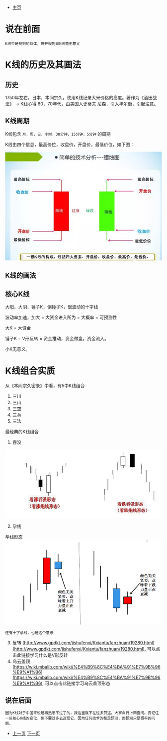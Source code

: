 - [主页](../README.md)

# 说在前面

`K线只是规则的载体，离开规则谈K线毫无意义`

# K线的历史及其画法
## 历史

1750年左右，日本，本间宗久，使用K线记录大米价格的高度。著作为《酒田战法》 -> K线心得
60，70年代，由美国人史蒂夫 尼森，引入华尔街，引起注意。

## K线周期

K线包含 `月，周，日，小时，30分钟，15分钟，5分钟` 的周期

K线由四个信息，最高价位，收盘价，开盘价，最低价位，如下图：

![Image](../assets/img/K线图.jpg)

## K线的画法

## 核心K线

大阳，大阴，锤子K，倒锤子K，很波动的十字线

波动率加速，加大 = 大资金进入所为 = 大概率 = 可预测性

大K = 大资金

锤子K = V形反转 = 资金推动，资金做盘，资金流入。

小K无意义。



# K线组合实质

从《本间宗久密录》中看，有5中K线组合

1. 三川
2. 三山
3. 三空
4. 三兵
5. 三法

最经典的K线组合

1. 吞没

![吞没](../assets/img/吞没.jpg)

2. 孕线

孕线形态
![孕线形态](../assets/img/孕线形态.png)

`还有十字孕线，也是这个意思`

3. 反转
[http://www.gpdkt.com/jishufenxi/Kxiantu/fanzhuan/19280.html](http://www.gpdkt.com/jishufenxi/Kxiantu/fanzhuan/19280.html), 可以点击此链接学习什么是V形反转
4. 乌云盖顶
[https://wiki.mbalib.com/wiki/%E4%B9%8C%E4%BA%91%E7%9B%96%E9%A1%B6](https://wiki.mbalib.com/wiki/%E4%B9%8C%E4%BA%91%E7%9B%96%E9%A1%B6), 可以点击此链接学习乌云盖顶形态


## 说在后面

    因为K线对于中国来说是再熟悉不过了的，我这里就不在过多赘述，大家自行上网查阅。要记住一些核心K线的变化，但不要过多去迷信它，因为任何技术的都是预测，而预测只是概率的问题。

- [上一页](./什么是三重滤网系统.md) [下一页](./股票的PE是什么如何算市盈率.md)